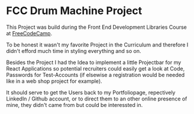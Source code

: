# FCC Drum Machine Project
This Project was build during the Front End Development Libraries Course at [FreeCodeCamp](https://www.freecodecamp.org/learn/front-end-development-libraries/). 

To be honest it wasn't my favorite Project in the Curriculum and therefore I didn't efford much time in styling everything and so on.

Besides the Project I had the Idea to implement a little Projectbar for my React Applications so potential recruiters could easily get a look at Code, Passwords for Test-Accounts (if elsewise a registration would be needed like in a web shop project for example). 

It should serve to get the Users back to my Portfoliopage, repectively LinkedIn / Github account, or to direct them to an other online presence of mine, they didn't came from but could be interessted in.
